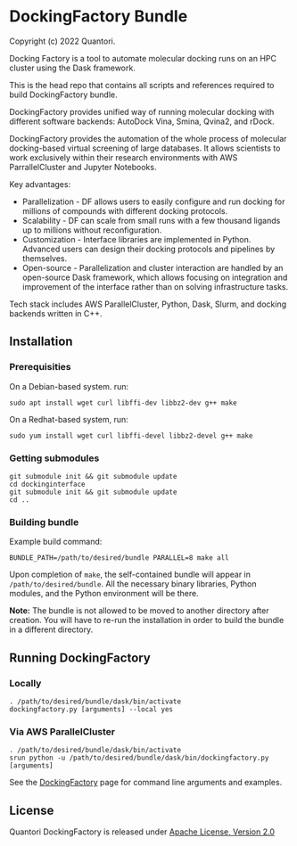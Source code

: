 # DockingFactory Bundle

Copyright (c) 2022 Quantori.

Docking Factory is a tool to automate molecular docking runs on an HPC cluster using the Dask framework. 

This is the head repo that contains all scripts and references required to build DockingFactory bundle.

DockingFactory provides unified way of running molecular docking with different software backends: AutoDock Vina, Smina, Qvina2, and rDock.

DockingFactory provides the automation of the whole process of molecular docking-based virtual screening of large databases. It allows scientists to work exclusively within their research environments with AWS ParrallelCluster and Jupyter Notebooks. 

Key advantages:

- Parallelization - DF allows users to easily configure and run docking for millions of compounds with different docking protocols.
- Scalability - DF can scale from small runs with a few thousand ligands up to millions without reconfiguration.
- Customization - Interface libraries are implemented in Python. Advanced users can design their docking protocols and pipelines by themselves.
- Open-source - Parallelization and cluster interaction are handled by an open-source Dask framework, which allows focusing on integration and improvement of the interface rather than on solving infrastructure tasks.

Tech stack includes AWS ParallelCluster, Python, Dask, Slurm, and docking backends written in C++.

## Installation

### Prerequisities

On a Debian-based system. run:

```
sudo apt install wget curl libffi-dev libbz2-dev g++ make
```

On a Redhat-based system, run:

```
sudo yum install wget curl libffi-devel libbz2-devel g++ make
```


### Getting submodules

```
git submodule init && git submodule update
cd dockinginterface
git submodule init && git submodule update
cd ..
```

### Building bundle

Example build command:

```
BUNDLE_PATH=/path/to/desired/bundle PARALLEL=8 make all
```

Upon completion of `make`, the self-contained bundle will appear in `/path/to/desired/bundle`. All the necessary binary libraries, Python modules, and the Python environment will be there.

**Note:** The bundle is not allowed to be moved to another directory after creation. You will have to re-run the installation in order to build the bundle in a different directory.

## Running DockingFactory

### Locally

```
. /path/to/desired/bundle/dask/bin/activate
dockingfactory.py [arguments] --local yes
```

### Via AWS ParallelCluster

```
. /path/to/desired/bundle/dask/bin/activate
srun python -u /path/to/desired/bundle/dask/bin/dockingfactory.py [arguments] 
```

See the [DockingFactory](https://github.com/quantori/scip-dockingfactory) page for command line arguments and examples.


## License

Quantori DockingFactory is released under [Apache License, Version 2.0](LICENSE.md)
